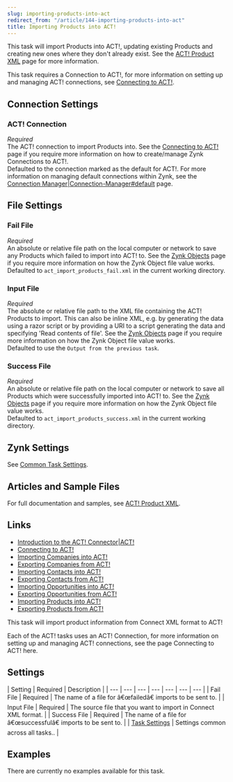 ```yaml
---
slug: importing-products-into-act
redirect_from: "/article/144-importing-products-into-act"
title: Importing Products into ACT!
---
```

This task will import Products into ACT!, updating existing Products and creating new ones where they don't already exist. See the [ACT! Product XML](act-product-xml) page for more information.

This task requires a Connection to ACT!, for more information on setting up and managing ACT! connections, see [Connecting to ACT!](connecting-to-act).

## Connection Settings  
### ACT! Connection
_Required_  
The ACT! connection to import Products into. See the [Connecting to ACT!](connecting-to-act!) page if you require more information on how to create/manage Zynk Connections to ACT!.  
Defaulted to the connection marked as the default for ACT!. For more information on managing default connections within Zynk, see the [Connection Manager|Connection-Manager#default](connection-manager|connection-manager#default) page.

## File Settings
### Fail File
_Required_  
An absolute or relative file path on the local computer or network to save any Products which failed to import into ACT! to. See the [Zynk Objects](zynk-objects) page if you require more information on how the Zynk Object file value works.  
Defaulted to `act_import_products_fail.xml` in the current working directory.  

### Input File
_Required_  
The absolute or relative file path to the XML file containing the ACT! Products to import. This can also be inline XML, e.g. by generating the data using a razor script or by providing a URI to a script generating the data and specifying 'Read contents of file'. See the [Zynk Objects](zynk-objects) page if you require more information on how the Zynk Object file value works.  
Defaulted to use the `Output from the previous task`.

### Success File
_Required_  
An absolute or relative file path on the local computer or network to save all Products which were successfully imported into ACT! to. See the [Zynk Objects](zynk-objects) page if you require more information on how the Zynk Object file value works.  
Defaulted to `act_import_products_success.xml` in the current working directory.

## Zynk Settings
See [Common Task Settings](common-task-settings).

## Articles and Sample Files
For full documentation and samples, see [ACT! Product XML](act!-product-xml).

## Links
- [Introduction to the ACT! Connector|ACT!](introduction-to-the-act!-connector|act!)
- [Connecting to ACT!](connecting-to-act!)
- [Importing Companies into ACT!](importing-companies-into-act!)
- [Exporting Companies from ACT!](exporting-companies-from-act!)
- [Importing Contacts into ACT!](importing-contacts-into-act!)
- [Exporting Contacts from ACT!](exporting-contacts-from-act!)
- [Importing Opportunities into ACT!](importing-opportunities-into-act!)
- [Exporting Opportunities from ACT!](exporting-opportunities-from-act!)
- [Importing Products into ACT!](importing-products-into-act!)
- [Exporting Products from ACT!](exporting-products-from-act!)



This task will import product information from Connect XML format to ACT!



Each of the ACT! tasks uses an ACT! Connection, for more information on setting up and managing ACT! connections, see the page Connecting to ACT! here.


## Settings


| 	Setting | 	Required | 	Description |
| --- | --- | --- | --- | --- | --- | --- |
| 	Fail File | 	Required | 	The name of a file for â€œfailedâ€ imports to be sent to. |
| 	Input File | 	Required | 	The source file that you want to import in Connect XML format. |
| 	Success File | 	Required | 	The name of a file for â€œsuccessfulâ€ imports to be sent to. |
| [Task Settings](57-zynk-settings) | 	Settings common across all tasks.. |


## Examples


There are currently no examples available for this task.

